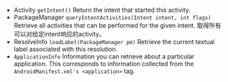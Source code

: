 + Activity ``getIntent()`` Return the intent that started this activity.
+ PackageManager ``queryIntentActivities(Intent intent, int flags)`` Retrieve all activities that can be performed for the given intent. 取得所有可以对给定intent响应的activity。
+ ResolveInfo ``loadLabel(PackageManager pm)`` Retrieve the current textual label associated with this resolution.
+ ``ApplicationInfo`` Information you can retrieve about a particular application. This corresponds to information collected from the ``AndroidManifest.xml's <application>`` tag.